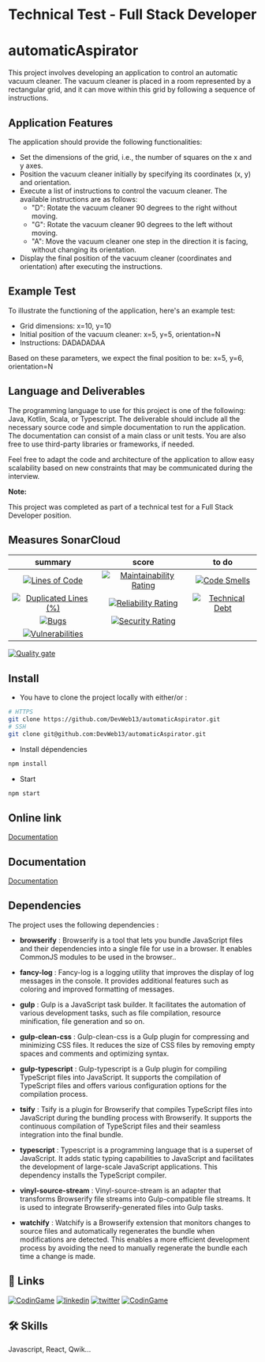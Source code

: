 # Technical Test - Full Stack Developer
# automaticAspirator

This project involves developing an application to control an automatic vacuum cleaner. The vacuum cleaner is placed in a room represented by a rectangular grid, and it can move within this grid by following a sequence of instructions.

## Application Features

The application should provide the following functionalities:

- Set the dimensions of the grid, i.e., the number of squares on the x and y axes.
- Position the vacuum cleaner initially by specifying its coordinates (x, y) and orientation.
- Execute a list of instructions to control the vacuum cleaner. The available instructions are as follows:
    - "D": Rotate the vacuum cleaner 90 degrees to the right without moving.
    - "G": Rotate the vacuum cleaner 90 degrees to the left without moving.
    - "A": Move the vacuum cleaner one step in the direction it is facing, without changing its orientation.
- Display the final position of the vacuum cleaner (coordinates and orientation) after executing the instructions.

## Example Test

To illustrate the functioning of the application, here's an example test:

- Grid dimensions: x=10, y=10
- Initial position of the vacuum cleaner: x=5, y=5, orientation=N
- Instructions: DADADADAA

Based on these parameters, we expect the final position to be: x=5, y=6, orientation=N

## Language and Deliverables

The programming language to use for this project is one of the following: Java, Kotlin, Scala, or Typescript. The deliverable should include all the necessary source code and simple documentation to run the application. The documentation can consist of a main class or unit tests. You are also free to use third-party libraries or frameworks, if needed.

Feel free to adapt the code and architecture of the application to allow easy scalability based on new constraints that may be communicated during the interview.

**Note:**

This project was completed as part of a technical test for a Full Stack Developer position.

## Measures SonarCloud

|                                                                                                              summary                                                                                                               |                                                                                                           score                                                                                                            |                                                                                                      to do                                                                                                      |
| :--------------------------------------------------------------------------------------------------------------------------------------------------------------------------------------------------------------------------------: | :------------------------------------------------------------------------------------------------------------------------------------------------------------------------------------------------------------------------: | :-------------------------------------------------------------------------------------------------------------------------------------------------------------------------------------------------------------: |
|              [![Lines of Code](https://sonarcloud.io/api/project_badges/measure?project=DevWeb13_automaticAspirator&metric=ncloc)](https://sonarcloud.io/summary/new_code?id=DevWeb13_automaticAspirator)              |  [![Maintainability Rating](https://sonarcloud.io/api/project_badges/measure?project=DevWeb13_automaticAspirator&metric=sqale_rating)](https://sonarcloud.io/summary/new_code?id=DevWeb13_automaticAspirator)  |  [![Code Smells](https://sonarcloud.io/api/project_badges/measure?project=DevWeb13_automaticAspirator&metric=code_smells)](https://sonarcloud.io/summary/new_code?id=DevWeb13_automaticAspirator)   |
| [![Duplicated Lines (%)](https://sonarcloud.io/api/project_badges/measure?project=DevWeb13_automaticAspirator&metric=duplicated_lines_density)](https://sonarcloud.io/summary/new_code?id=DevWeb13_automaticAspirator) | [![Reliability Rating](https://sonarcloud.io/api/project_badges/measure?project=DevWeb13_automaticAspirator&metric=reliability_rating)](https://sonarcloud.io/summary/new_code?id=DevWeb13_automaticAspirator) | [![Technical Debt](https://sonarcloud.io/api/project_badges/measure?project=DevWeb13_automaticAspirator&metric=sqale_index)](https://sonarcloud.io/summary/new_code?id=DevWeb13_automaticAspirator) |
|                   [![Bugs](https://sonarcloud.io/api/project_badges/measure?project=DevWeb13_automaticAspirator&metric=bugs)](https://sonarcloud.io/summary/new_code?id=DevWeb13_automaticAspirator)                   |    [![Security Rating](https://sonarcloud.io/api/project_badges/measure?project=DevWeb13_automaticAspirator&metric=security_rating)](https://sonarcloud.io/summary/new_code?id=DevWeb13_automaticAspirator)    |                                                                                                                                                                                                                 |
|        [![Vulnerabilities](https://sonarcloud.io/api/project_badges/measure?project=DevWeb13_automaticAspirator&metric=vulnerabilities)](https://sonarcloud.io/summary/new_code?id=DevWeb13_automaticAspirator)        |                                                                                                                                                                                                                            |

[![Quality gate](https://sonarcloud.io/api/project_badges/quality_gate?project=DevWeb13_automaticAspirator)](https://sonarcloud.io/summary/new_code?id=DevWeb13_automaticAspirator)


## Install

* You have to clone the project locally with either/or :

```bash
# HTTPS
git clone https://github.com/DevWeb13/automaticAspirator.git
# SSH
git clone git@github.com:DevWeb13/automaticAspirator.git
```

* Install dépendencies

```bash
npm install
```

* Start

```bash
npm start
```

## Online link

[Documentation](https://automatic-aspirator.vercel.app/)

## Documentation

[Documentation](https://devweb13.github.io/automaticAspirator/)

## Dependencies

The project uses the following dependencies :

- **browserify** : Browserify is a tool that lets you bundle JavaScript files and their dependencies into a single file for use in a browser. It enables CommonJS modules to be used in the browser..

- **fancy-log** : Fancy-log is a logging utility that improves the display of log messages in the console. It provides additional features such as coloring and improved formatting of messages.

- **gulp** : Gulp is a JavaScript task builder. It facilitates the automation of various development tasks, such as file compilation, resource minification, file generation and so on.

- **gulp-clean-css** : Gulp-clean-css is a Gulp plugin for compressing and minimizing CSS files. It reduces the size of CSS files by removing empty spaces and comments and optimizing syntax.

- **gulp-typescript** : Gulp-typescript is a Gulp plugin for compiling TypeScript files into JavaScript. It supports the compilation of TypeScript files and offers various configuration options for the compilation process.

- **tsify** : Tsify is a plugin for Browserify that compiles TypeScript files into JavaScript during the bundling process with Browserify. It supports the continuous compilation of TypeScript files and their seamless integration into the final bundle.

- **typescript** : Typescript is a programming language that is a superset of JavaScript. It adds static typing capabilities to JavaScript and facilitates the development of large-scale JavaScript applications. This dependency installs the TypeScript compiler.

- **vinyl-source-stream** :  Vinyl-source-stream is an adapter that transforms Browserify file streams into Gulp-compatible file streams. It is used to integrate Browserify-generated files into Gulp tasks.

- **watchify** : Watchify is a Browserify extension that monitors changes to source files and automatically regenerates the bundle when modifications are detected. This enables a more efficient development process by avoiding the need to manually regenerate the bundle each time a change is made.

## 🔗 Links
[![CodinGame](https://i.ibb.co/xSnNqcZ/La-Reponse-Dev-Logo150-150.png)](https://www.lareponsedev.com/)
[![linkedin](https://img.shields.io/badge/linkedin-0A66C2?style=for-the-badge&logo=linkedin&logoColor=white)](https://www.linkedin.com/in/loic-g-76968b219/)
[![twitter](https://img.shields.io/badge/twitter-1DA1F2?style=for-the-badge&logo=twitter&logoColor=white)](https://twitter.com/DeveloppementW1)
[![CodinGame](https://img.shields.io/static/v1?style=for-the-badge&message=CodinGame&color=222222&logo=CodinGame&logoColor=F2BB13&label=)](https://www.codingame.com/profile/4f9df2adc1f95abbab8380d47656ade10865463)

## 🛠 Skills
Javascript, React, Qwik...
